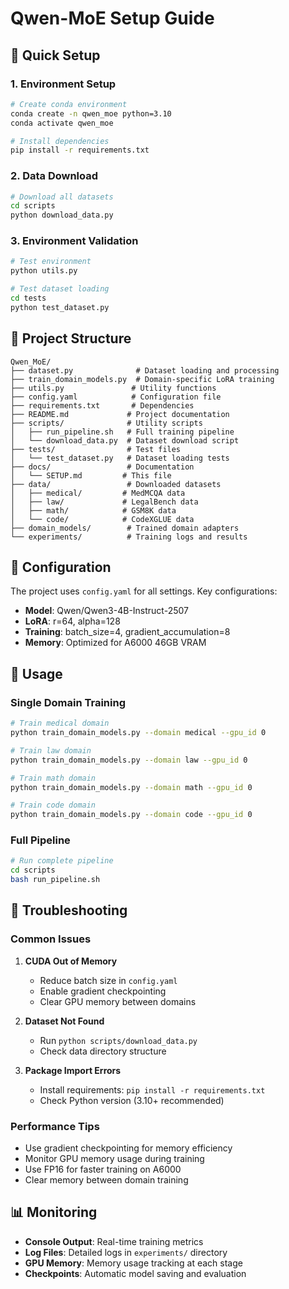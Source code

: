 # Qwen-MoE Setup Guide

## 🚀 Quick Setup

### 1. Environment Setup

```bash
# Create conda environment
conda create -n qwen_moe python=3.10
conda activate qwen_moe

# Install dependencies
pip install -r requirements.txt
```

### 2. Data Download

```bash
# Download all datasets
cd scripts
python download_data.py
```

### 3. Environment Validation

```bash
# Test environment
python utils.py

# Test dataset loading
cd tests
python test_dataset.py
```

## 📁 Project Structure

```
Qwen_MoE/
├── dataset.py              # Dataset loading and processing
├── train_domain_models.py  # Domain-specific LoRA training
├── utils.py               # Utility functions
├── config.yaml            # Configuration file
├── requirements.txt       # Dependencies
├── README.md             # Project documentation
├── scripts/              # Utility scripts
│   ├── run_pipeline.sh   # Full training pipeline
│   └── download_data.py  # Dataset download script
├── tests/                # Test files
│   └── test_dataset.py   # Dataset loading tests
├── docs/                 # Documentation
│   └── SETUP.md         # This file
├── data/                 # Downloaded datasets
│   ├── medical/         # MedMCQA data
│   ├── law/             # LegalBench data
│   ├── math/            # GSM8K data
│   └── code/            # CodeXGLUE data
├── domain_models/        # Trained domain adapters
└── experiments/          # Training logs and results
```

## 🔧 Configuration

The project uses `config.yaml` for all settings. Key configurations:

- **Model**: Qwen/Qwen3-4B-Instruct-2507
- **LoRA**: r=64, alpha=128
- **Training**: batch_size=4, gradient_accumulation=8
- **Memory**: Optimized for A6000 46GB VRAM

## 🎯 Usage

### Single Domain Training

```bash
# Train medical domain
python train_domain_models.py --domain medical --gpu_id 0

# Train law domain
python train_domain_models.py --domain law --gpu_id 0

# Train math domain
python train_domain_models.py --domain math --gpu_id 0

# Train code domain
python train_domain_models.py --domain code --gpu_id 0
```

### Full Pipeline

```bash
# Run complete pipeline
cd scripts
bash run_pipeline.sh
```

## 🚨 Troubleshooting

### Common Issues

1. **CUDA Out of Memory**
   - Reduce batch size in `config.yaml`
   - Enable gradient checkpointing
   - Clear GPU memory between domains

2. **Dataset Not Found**
   - Run `python scripts/download_data.py`
   - Check data directory structure

3. **Package Import Errors**
   - Install requirements: `pip install -r requirements.txt`
   - Check Python version (3.10+ recommended)

### Performance Tips

- Use gradient checkpointing for memory efficiency
- Monitor GPU memory usage during training
- Use FP16 for faster training on A6000
- Clear memory between domain training

## 📊 Monitoring

- **Console Output**: Real-time training metrics
- **Log Files**: Detailed logs in `experiments/` directory
- **GPU Memory**: Memory usage tracking at each stage
- **Checkpoints**: Automatic model saving and evaluation

